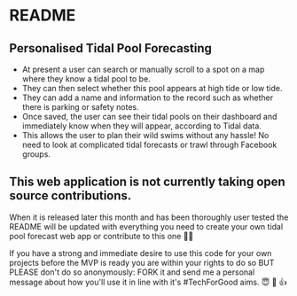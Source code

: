 # README

## Personalised Tidal Pool Forecasting
- At present a user can search or manually scroll to a spot on a map where they know a tidal pool to be.
- They can then select whether this pool appears at high tide or low tide. 
- They can add a name and information to the record such as whether there is parking or safety notes. 
- Once saved, the user can see their tidal pools on their dashboard and immediately know when they will appear, according to Tidal data.
- This allows the user to plan their wild swims without any hassle! No need to look at complicated tidal forecasts or trawl through Facebook groups.

## This web application is not currently taking open source contributions. 
When it is released later this month and has been thoroughly user tested 
the README will be updated with everything you need to 
create your own tidal pool forecast web app or contribute to this one 🙌🌊 

If you have a strong and immediate desire to use this code for your own projects before the MVP is ready you are within your rights to do so BUT PLEASE don't do so anonymously: FORK it and send me a personal message about how you'll use it in line with it's #TechForGood aims. 😇 🤝 👍

